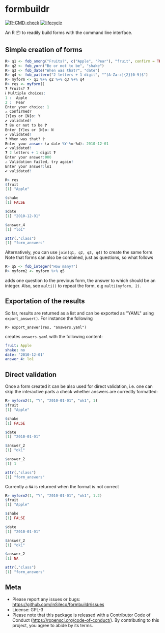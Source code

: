 # formbuildr
[![R-CMD-check](https://github.com/inSileco/formbuildr/workflows/R-CMD-check/badge.svg)](https://github.com/inSileco/formbuildr/actions?query=workflow%3AR-CMD-check)
[![lifecycle](https://img.shields.io/badge/lifecycle-experimental-orange.svg)](https://www.tidyverse.org/lifecycle/#experimental)

An R :package: to readily build forms with the command line interface.


## Simple creation of forms 

```R
R> q1 <- fob_among("Fruits?", c("Apple", "Pear"), "fruit", confirm = TRUE)
R> q2 <- fob_yorn("Be or not to be", "shake")
R> q3 <- fob_date("When was that?", "date")
R> q4 <- fob_pattern("2 letters + 1 digit", "^[A-Za-z]{2}[0-9]$")
R> myform <- q1 %+% q2 %+% q3 %+% q4
R> res <- myform()   
❓ Fruits? ❓
ℹ Multiple choices:
1 :  Apple 
2 :  Pear 
Enter your choice: 1
⚠ Confirmed?
[Y]es or [N]o: Y 
✔ validated!
❓ Be or not to be ❓
Enter [Y]es or [N]o: N
✔ validated!
❓ When was that? ❓
Enter your answer (a date %Y-%m-%d): 2010-12-01 
✔ validated!
❓ 2 letters + 1 digit ❓
Enter your answer:000  
⚠ Validation failed, try again!
Enter your answer:lo1
✔ validated!

R> res
$fruit
[1] "Apple"

$shake
[1] FALSE

$date
[1] "2010-12-01"

$answer_4
[1] "lo1"

attr(,"class")
[1] "form_answers"
```

Alternatively, you can use `join(q1, q2, q3, q4)` to create the same form.
Note that forms can also be combined, just as questions, so what follows 

```R
R> q5 <- fob_integer("How many?")
R> myform2 <- myform %+% q5
```

adds one question to the previous form, the answer to which should be an integer. 
Also, see `multi()` to repeat the form, e.g `multi(myform, 2)`.



## Exportation of the results 

So far, results are returned as a list and can be exported as "YAML" using `export_answer()`. For instance the following

```
R> export_answer(res, "answers.yaml")   
```

creates `answers.yaml` with the following content:

```yaml
fruit: Apple
shake: no
date: '2010-12-01'
answer_4: lo1
```


## Direct validation

Once a form created it can be also used for direct validation, i.e. one can skip the interactive parts a check whether answers are correctly formatted: 

```R 
R> myform2(1, "Y", "2010-01-01", "ok1", 1)
$fruit
[1] "Apple"

$shake
[1] FALSE

$date
[1] "2010-01-01"

$answer_2
[1] "ok1"

$answer_2
[1] 1

attr(,"class")
[1] "form_answers"
```

Currently a `NA` is returned when the format is not correct 

```R 
R> myform2(1, "Y", "2010-01-01", "ok1", 1.2)
$fruit
[1] "Apple"

$shake
[1] FALSE

$date
[1] "2010-01-01"

$answer_2
[1] "ok1"

$answer_2
[1] NA

attr(,"class")
[1] "form_answers"
```


## Meta

* Please report any issues or bugs: https://github.com/inSileco/formbuildr/issues
* License: GPL-3
* Please note that this package is released with a Contributor Code of Conduct (https://ropensci.org/code-of-conduct/). By contributing to this project, you agree to abide by its terms.
